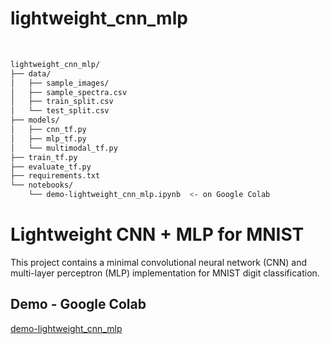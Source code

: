 # lightweight_cnn_mlp

<br>

```bash
lightweight_cnn_mlp/
├── data/
│   ├── sample_images/
│   ├── sample_spectra.csv
│   ├── train_split.csv
│   └── test_split.csv
├── models/
│   ├── cnn_tf.py
│   ├── mlp_tf.py
│   └── multimodal_tf.py
├── train_tf.py
├── evaluate_tf.py
├── requirements.txt
└── notebooks/
    └── demo-lightweight_cnn_mlp.ipynb  <- on Google Colab
```


# Lightweight CNN + MLP for MNIST

This project contains a minimal convolutional neural network (CNN) and multi-layer perceptron (MLP) implementation for MNIST digit classification.

## Demo - Google Colab<br>

[demo-lightweight_cnn_mlp](https://colab.research.google.com/drive/1idYEQsNvz0HvnyU9VuenV7-h7eNn6nMP?usp=drive_link)

<br><br>
